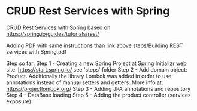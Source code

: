 # CRUD Rest Services with Spring

CRUD Rest Services with Spring based on 
https://spring.io/guides/tutorials/rest/

Adding PDF with same instructions than link above
steps/Building REST services with Spring.pdf

Step so far:
Step 1 - Creating a new Spring Project at Spring Initializr web site:
	https://start.spring.io/
	see 'steps' folder
Step 2 - Add domain object: Product.
	Additionally the library Lombok was added in order to use annotations instead of manual setters and getters. More info at:
	https://projectlombok.org/
Step 3 - Adding JPA annotations and repository
Step 4 - DataBase loading
Step 5 - Adding the product controller (services exposure)
